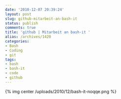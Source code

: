 ```yaml
---
date: '2010-12-07 20:39:24'
layout: post
slug: github-mitarbeit-an-bash-it
status: publish
comments: true
title: 'github | Mitarbeit an bash-it '
alias: /archives/1420
categories:
- Bash
- Coding
- git
tags:
- bash
- bash-it
- code
- github
---
```


{% img center /uploads/2010/12/bash-it-noqqe.png %}
